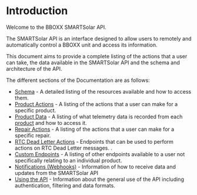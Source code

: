 # Introduction

Welcome to the BBOXX SMARTSolar API.

The SMARTSolar API is an interface designed to allow users to remotely and automatically control a BBOXX unit and access its information.

This document aims to provide a complete listing of the actions that a user can take, the data available in the SMARTSolar API and the schema and architecture of the API.

The different sections of the Documentation are as follows:

* [Schema](#schema) - A detailed listing of the resources available and how to access them.
* [Product Actions](#product-actions) - A listing of the actions that a user can make for a specific product.
* [Product Data](#product-data) - A listing of what telemetry data is recorded from each [product](#product) and how to access it.
* [Repair Actions](#repair-actions) - A listing of the actions that a user can make for a specific repair.
* [RTC Dead Letter Actions](#rtc-dead-letter-actions) - Endpoints that can be used to perform actions on RTC Dead Letter messages. .
* [Custom Endpoints](#custom-endpoints) - A listing of other endpoints available to a user not specifically relating to an individual product.
* [Notifications (Webhooks)](#notifications-web-hooks) - Information of how to receive data and updates from the SMARTSolar API
* [Using the API](#using-the-api) - Information about the general use of the API including authentication, filtering and data formats.

